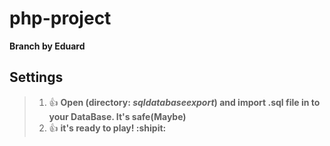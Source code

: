 # php-project

**Branch by Eduard**

## Settings
>1. :+1: **Open (directory: _sqldatabaseexport_) and import .sql file in to your DataBase. It's safe(Maybe)**  
>2. :+1: **it's ready to play! :shipit:**